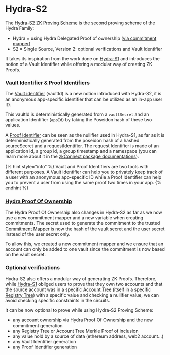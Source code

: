 # Hydra-S2

The [Hydra-S2 ZK Proving Scheme](https://github.com/sismo-core/hydra-s2-zkps) is the second proving scheme of the Hydra Family:

* Hydra = using Hydra Delegated Proof of ownership ([via commitment mapper](../commitment-mapper.md))
* S2 = Single Source, Version 2: optional verifications and Vault Identifier

It takes its inspiration from the work done on [Hydra-S1](hydra-s1.md) and introduces the notion of a Vault Identifier while offering a modular way of creating ZK Proofs.

### Vault Identifier & Proof Identifiers

The [Vault identifier](../vault-and-proof-identifiers.md) (vaultId) is a new notion introduced with Hydra-S2, it is an anonymous app-specific identifier that can be utilized as an in-app user ID.

This vaultId is deterministically generated from a `vaultSecret` and an application Identifier (`appId`) by taking the Poseidon hash of these two values.&#x20;

A [Proof Identifier](../vault-and-proof-identifiers.md) can be seen as the nullifier used in Hydra-S1, as far as it is deterministically generated from the poseidon hash of a hashed sourceSecret and a requestIdentifier. The request Identifier is made of an application id, a group id, a group timestamp and a namespace (you can learn more about it in the [zkConnect package documentations](../../technical-documentation/zkconnect/)).

{% hint style="info" %}
Vault and Proof Identifiers are two tools with different purposes. A Vault identifier can help you to privately keep track of a user with an anonymous app-specific ID while a Proof Identifier can help you to prevent a user from using the same proof two times in your app.
{% endhint %}

### [Hydra Proof Of Ownership](./)

The Hydra Proof Of Ownership also changes in Hydra-S2 as far as we now use a new commitment mapper and a new variable when creating commitments. The secret used to generate the commitment to the trusted [Commitment Mapper](../commitment-mapper.md) is now the hash of the vault secret and the user secret instead of the user secret only.

To allow this, we created a new commitment mapper and we ensure that an account can only be added to one vault since the commitment is now based on the vault secret.&#x20;

### Optional verifications

Hydra-S2 also offers a modular way of generating ZK Proofs. Therefore, while [Hydra-S1](hydra-s1.md) obliged users to prove that they own two accounts and that the source account was in a specific [Account Tree](../accounts-registry-tree.md) (itself in a specific [Registry Tree](../accounts-registry-tree.md)) with a specific value and checking a nullifier value, we can avoid checking specific constraints in the circuits.&#x20;

It can be now optional to prove while using Hydra-S2 Proving Scheme:

* any account ownership via Hydra Proof Of Ownership and the new commitment generation
* any Registry Tree or Account Tree Merkle Proof of inclusion
* any value hold by a source of data (ethereum address, web2 account...)
* any Vault Identifier generation
* any Proof Identifier generation
